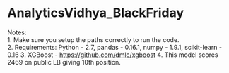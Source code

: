 # AnalyticsVidhya_BlackFriday

Notes:                                                                        
     1. Make sure you setup the paths correctly to run the code.           
     2. Requirements: Python - 2.7, pandas - 0.16.1, numpy - 1.9.1, scikit-learn - 0.16
     3. XGBoost - https://github.com/dmlc/xgboost
     4. This model scores 2469 on public LB giving 10th position.
